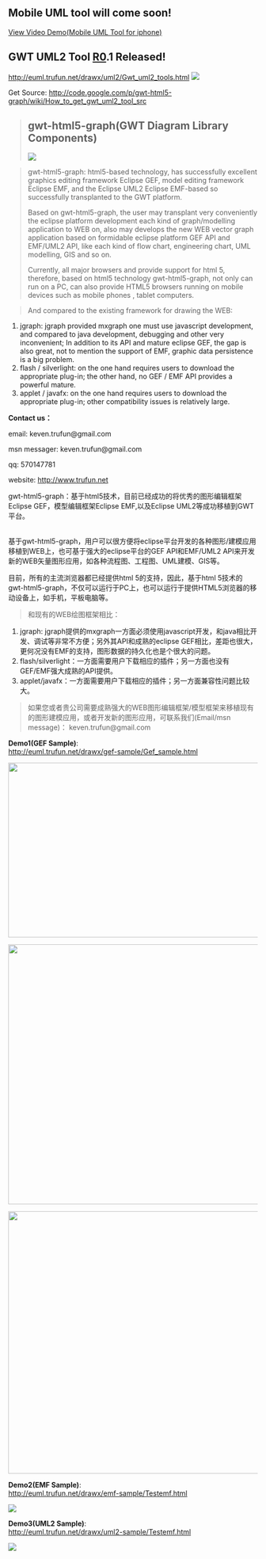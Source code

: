 ## Mobile UML tool will come soon! ##
<a href='http://www.tudou.com/programs/view/popplayer.action?iid_code=7dskcX2K4fs&playTimePos=0.014455445544554454'>View Video Demo(Mobile UML Tool for iphone)</a>

## GWT UML2 Tool [R0](https://code.google.com/p/gwt-html5-graph/source/detail?r=0).1 Released! ##
<a href='http://euml.trufun.net/drawx/uml2/Gwt_uml2_tools.html'>
<a href='http://euml.trufun.net/drawx/uml2/Gwt_uml2_tools.html'>http://euml.trufun.net/drawx/uml2/Gwt_uml2_tools.html</a></a>
<img src='http://euml.trufun.net/drawx/uml2.png' border='0'>
<p>Get Source: <a href='http://code.google.com/p/gwt-html5-graph/wiki/How_to_get_gwt_uml2_tool_src'>http://code.google.com/p/gwt-html5-graph/wiki/How_to_get_gwt_uml2_tool_src</a>


<blockquote><h2>gwt-html5-graph(GWT Diagram Library Components)</h2>
<img src='http://euml.trufun.net/drawx/stru.png' border='0'></blockquote>


<p>
<blockquote>gwt-html5-graph: html5-based technology, has successfully excellent graphics editing framework Eclipse GEF, model editing framework Eclipse EMF, and the Eclipse UML2 Eclipse EMF-based so successfully transplanted to the GWT platform.<br>
<p> Based on gwt-html5-graph, the user may transplant very conveniently the eclipse platform development each kind of graph/modelling application to WEB on, also may develops the new WEB vector graph application based on formidable eclipse platform GEF API and EMF/UML2 API, like each kind of flow chart, engineering chart, UML modelling, GIS and so on.<br>
<p>Currently, all major browsers and provide support for html 5, therefore, based on html5 technology gwt-html5-graph, not only can run on a PC, can also provide HTML5 browsers running on mobile devices such as mobile phones , tablet computers.</blockquote>

<blockquote>And compared to the existing framework for drawing the WEB:</blockquote>

<ol><li>jgraph: jgraph provided mxgraph one must use javascript development, and compared to java development, debugging and other very inconvenient; In addition to its API and mature eclipse GEF, the gap is also great, not to mention the support of EMF, graphic data persistence is a big problem.<br>
</li><li>flash / silverlight: on the one hand requires users to download the appropriate plug-in; the other hand, no GEF / EMF API provides a powerful mature.<br>
</li><li>applet / javafx: on the one hand requires users to download the appropriate plug-in; other compatibility issues is relatively large.<br></li></ol>



<p><b>  Contact us：</b>
<p>  email:  keven.trufun@gmail.com<br>
<p>  msn messager:  keven.trufun@gmail.com<br>
<p>  qq: 570147781<br>
<p>  website: <a href='http://www.trufun.net'>http://www.trufun.net</a>
<p>


<p> gwt-html5-graph：基于html5技术，目前已经成功的将优秀的图形编辑框架Eclipse GEF，模型编辑框架Eclipse EMF,以及Eclipse UML2等成功移植到GWT平台。<br>
<br>
<p>基于gwt-html5-graph，用户可以很方便将eclipse平台开发的各种图形/建模应用移植到WEB上，也可基于强大的eclipse平台的GEF API和EMF/UML2 API来开发新的WEB矢量图形应用，如各种流程图、工程图、UML建模、GIS等。<br>
<p>目前，所有的主流浏览器都已经提供html 5的支持，因此，基于html 5技术的gwt-html5-graph，不仅可以运行于PC上，也可以运行于提供HTML5浏览器的移动设备上，如手机，平板电脑等。<br>
<blockquote>和现有的WEB绘图框架相比：<br>
</blockquote><ol><li>jgraph: jgraph提供的mxgraph一方面必须使用javascript开发，和java相比开发、调试等非常不方便；另外其API和成熟的eclipse GEF相比，差距也很大，更何况没有EMF的支持，图形数据的持久化也是个很大的问题。<br>
</li><li>flash/silverlight：一方面需要用户下载相应的插件；另一方面也没有GEF/EMF强大成熟的API提供。<br>
</li><li>applet/javafx：一方面需要用户下载相应的插件；另一方面兼容性问题比较大。<br>
</li></ol><blockquote><p>如果您或者贵公司需要成熟强大的WEB图形编辑框架/模型框架来移植现有的图形建模应用，或者开发新的图形应用，可联系我们(Email/msn message)： keven.trufun@gmail.com</blockquote>

<p>
<p><b>Demo1(GEF Sample)</b>:<br>
<a href='http://euml.trufun.net/drawx/gef-sample/Gef_sample.html'>
<a href='http://euml.trufun.net/drawx/gef-sample/Gef_sample.html'>http://euml.trufun.net/drawx/gef-sample/Gef_sample.html</a></a>
<p>
<img src='http://euml.trufun.net/drawx/1.png' border='0' width='528' height='353'>
<p>
<img src='http://euml.trufun.net/drawx/2.png' border='0' width='525' height='525'>
<p><img src='http://euml.trufun.net/drawx/3.png' border='0' width='772' height='530'>

<p><b>Demo2(EMF Sample)</b>:<br>
<a href='http://euml.trufun.net/drawx/emf-sample/Testemf.html'>
<a href='http://euml.trufun.net/drawx/emf-sample/Testemf.html'>http://euml.trufun.net/drawx/emf-sample/Testemf.html</a></a>
<p>
<img src='http://euml.trufun.net/drawx/emf1.png' border='0'>

<p><b>Demo3(UML2 Sample)</b>:<br>
<a href='http://euml.trufun.net/drawx/uml2-sample/Testemf.html'>
<a href='http://euml.trufun.net/drawx/uml2-sample/Testemf.html'>http://euml.trufun.net/drawx/uml2-sample/Testemf.html</a></a>
<p>
<img src='http://euml.trufun.net/drawx/emf2.png' border='0'>